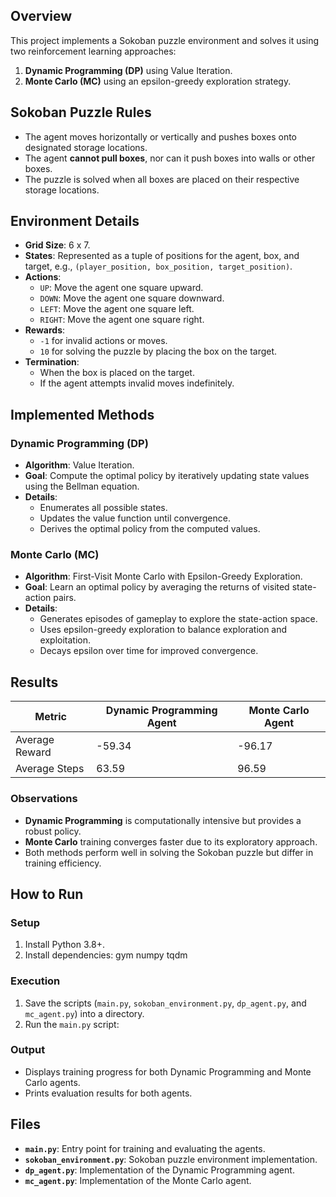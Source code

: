 ## Overview
This project implements a Sokoban puzzle environment and solves it using two reinforcement learning approaches:

1. **Dynamic Programming (DP)** using Value Iteration.
2. **Monte Carlo (MC)** using an epsilon-greedy exploration strategy.

## Sokoban Puzzle Rules
- The agent moves horizontally or vertically and pushes boxes onto designated storage locations.
- The agent **cannot pull boxes**, nor can it push boxes into walls or other boxes.
- The puzzle is solved when all boxes are placed on their respective storage locations.

## Environment Details
- **Grid Size**: 6 x 7.
- **States**: Represented as a tuple of positions for the agent, box, and target, e.g., `(player_position, box_position, target_position)`.
- **Actions**:
  - `UP`: Move the agent one square upward.
  - `DOWN`: Move the agent one square downward.
  - `LEFT`: Move the agent one square left.
  - `RIGHT`: Move the agent one square right.
- **Rewards**:
  - `-1` for invalid actions or moves.
  - `10` for solving the puzzle by placing the box on the target.
- **Termination**:
  - When the box is placed on the target.
  - If the agent attempts invalid moves indefinitely.

## Implemented Methods

### Dynamic Programming (DP)
- **Algorithm**: Value Iteration.
- **Goal**: Compute the optimal policy by iteratively updating state values using the Bellman equation.
- **Details**:
  - Enumerates all possible states.
  - Updates the value function until convergence.
  - Derives the optimal policy from the computed values.

### Monte Carlo (MC)
- **Algorithm**: First-Visit Monte Carlo with Epsilon-Greedy Exploration.
- **Goal**: Learn an optimal policy by averaging the returns of visited state-action pairs.
- **Details**:
  - Generates episodes of gameplay to explore the state-action space.
  - Uses epsilon-greedy exploration to balance exploration and exploitation.
  - Decays epsilon over time for improved convergence.

## Results

| Metric               | Dynamic Programming Agent | Monte Carlo Agent |
|----------------------|---------------------------|-------------------|
| Average Reward       | -59.34                    | -96.17            |
| Average Steps        |  63.59                    |  96.59            |

### Observations
- **Dynamic Programming** is computationally intensive but provides a robust policy.
- **Monte Carlo** training converges faster due to its exploratory approach.
- Both methods perform well in solving the Sokoban puzzle but differ in training efficiency.


## How to Run

### Setup
1. Install Python 3.8+.
2. Install dependencies:  gym numpy tqdm

### Execution
1. Save the scripts (`main.py`, `sokoban_environment.py`, `dp_agent.py`, and `mc_agent.py`) into a directory.
2. Run the `main.py` script:

### Output
- Displays training progress for both Dynamic Programming and Monte Carlo agents.
- Prints evaluation results for both agents.

## Files

- **`main.py`**: Entry point for training and evaluating the agents.
- **`sokoban_environment.py`**: Sokoban puzzle environment implementation.
- **`dp_agent.py`**: Implementation of the Dynamic Programming agent.
- **`mc_agent.py`**: Implementation of the Monte Carlo agent.
